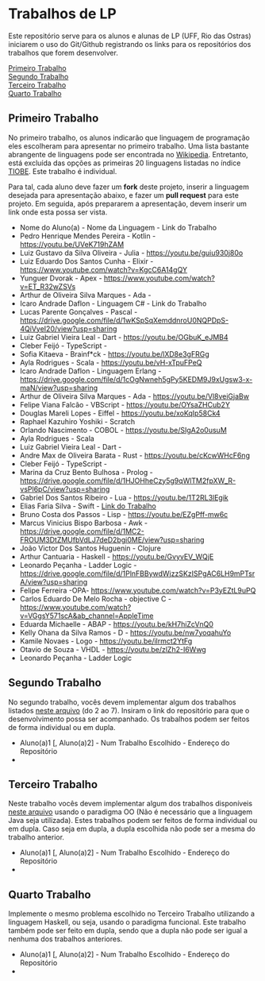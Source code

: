 # Trabalhos de LP

Este repositório serve para os alunos e alunas de LP (UFF, Rio das Ostras) iniciarem o uso do Git/Github registrando os links para os repositórios dos trabalhos que forem desenvolver.

[Primeiro Trabalho](#primeiro-trabalho)\
[Segundo Trabalho](#segundo-trabalho)\
[Terceiro Trabalho](#terceiro-trabalho)\
[Quarto Trabalho](#quarto-trabalho)

## Primeiro Trabalho

No primeiro trabalho, os alunos indicarão que linguagem de programação eles escolheram para apresentar no primeiro trabalho. Uma lista bastante abrangente de linguagens pode ser encontrada no [Wikipedia](https://en.wikipedia.org/wiki/List_of_programming_languages). Entretanto, está excluída das opções as primeiras 20 linguagens listadas no índice [TIOBE](https://www.tiobe.com/tiobe-index/). Este trabalho é individual.

Para tal, cada aluno deve fazer um **fork** deste projeto, inserir a linguagem desejada para apresentação abaixo, e fazer um **pull request** para este projeto. Em seguida, após prepararem a apresentação, devem inserir um link onde esta possa ser vista.

* Nome do Aluno(a) - Nome da Linguagem - Link do Trabalho
* Pedro Henrique Mendes Pereira - Kotlin - https://youtu.be/UVeK719hZAM
* Luiz Gustavo da Silva Oliveira - Julia - https://youtu.be/guiu930j80o
* Luiz Eduardo Dos Santos Cunha - Elixir - https://www.youtube.com/watch?v=KgcC6A14gQY
* Yunguer Dvorak - Apex - https://www.youtube.com/watch?v=ET_R32wZSVs
* Arthur de Oliveira Silva Marques - Ada - 
* Icaro Andrade Daflon - Linguagem C# - Link do Trabalho
* Lucas Parente Gonçalves - Pascal - https://drive.google.com/file/d/1wKSpSqXemddnroU0NQPDpS-4QiVyeI20/view?usp=sharing
* Luiz Gabriel Vieira Leal - Dart - https://youtu.be/OGbuK_eJMB4
* Cleber Feijó - TypeScript -
* Sofia Kitaeva - Brainf*ck - https://youtu.be/lXD8e3gFRGg
* Ayla Rodrigues - Scala - https://youtu.be/vH-xTpuFPeQ
* Icaro Andrade Daflon - Linguagem Erlang - https://drive.google.com/file/d/1cOgNwneh5gPy5KEDM9J9xUgsw3-x-maN/view?usp=sharing
* Arthur de Oliveira Silva Marques - Ada - https://youtu.be/Vl8veiGjaBw
* Felipe Viana Falcão - VBScript - https://youtu.be/OYsaZHCub2Y
* Douglas Mareli Lopes - Eiffel - https://youtu.be/xoKqIp58Ck4
* Raphael Kazuhiro Yoshiki - Scratch
* Orlando Nascimento - COBOL - https://youtu.be/SIgA2o0usuM
* Ayla Rodrigues - Scala
* Luiz Gabriel Vieira Leal - Dart - 
* Andre Max de Oliveira Barata - Rust - https://youtu.be/cKcwWHcF6ng
* Cleber Feijó - TypeScript - 
* Marina da Cruz Bento Bulhosa - Prolog -https://drive.google.com/file/d/1HJOHheCzy5g9qWlTM2fpXW_R-vsPl6pC/view?usp=sharing
* Gabriel Dos Santos Ribeiro - Lua - https://youtu.be/1T2RL3lEgik
* Elias Faria Silva - Swift - [Link do Trabalho](https://youtu.be/wrAeoi4-8eM)
* Bruno Costa dos Passos - Lisp - https://youtu.be/EZgPff-mw6c
* Marcus Vinicius Bispo Barbosa - Awk - https://drive.google.com/file/d/1MC2-FROUM3DtZMUfbVdLJ7deD2bgi0ME/view?usp=sharing
* João Victor Dos Santos Huguenin - Clojure
* Arthur Cantuaria - Haskell - https://youtu.be/GvyvEV_WQjE
* Leonardo Peçanha - Ladder Logic - https://drive.google.com/file/d/1PlnFBBywdWjzzSKzISPgAC6LH9mPTsrA/view?usp=sharing
* Felipe Ferreira -OPA- https://www.youtube.com/watch?v=P3yEZtL9uPQ
* Carlos Eduardo De Melo Rocha - objective C - https://www.youtube.com/watch?v=VGgsY571scA&ab_channel=AppleTime
* Eduarda Michaelle - ABAP - https://youtu.be/kH7hiZcVnQ0
* Kelly Ohana da Silva Ramos - D - https://youtu.be/nw7yoqahuYo
* Kamile Novaes - Logo - https://youtu.be/ilrmct2YtFg
* Otavio de Souza - VHDL - https://youtu.be/zlZh2-I6Wwg
* Leonardo Peçanha - Ladder Logic

## Segundo Trabalho

No segundo trabalho, vocês devem implementar algum dos trabalhos listados [neste arquivo](http://www2.ic.uff.br/~bazilio/cursos/lp/material/Trabalhos.pdf) (do 2 ao 7). Insiram o link do repositório para que o desenvolvimento possa ser acompanhado. Os trabalhos podem ser feitos de forma individual ou em dupla.

- Aluno(a)1 [, Aluno(a)2] - Num Trabalho Escolhido - Endereço do Repositório
-

## Terceiro Trabalho

Neste trabalho vocês devem implementar algum dos trabalhos disponíveis [neste arquivo](http://www2.ic.uff.br/~bazilio/cursos/lp/material/ListaExerciciosProgOO.pdf) usando o paradigma OO (Não é necessário que a linguagem Java seja utilizada). Estes trabalhos podem ser feitos de forma individual ou em dupla. Caso seja em dupla, a dupla escolhida não pode ser a mesma do trabalho anterior.

- Aluno(a)1 [, Aluno(a)2] - Num Trabalho Escolhido - Endereço do Repositório
-

## Quarto Trabalho

Implemente o mesmo problema escolhido no Terceiro Trabalho utilizando a linguagem Haskell, ou seja, usando o paradigma funcional. Este trabalho também pode ser feito em dupla, sendo que a dupla não pode ser igual a nenhuma dos trabalhos anteriores.

- Aluno(a)1 [, Aluno(a)2] - Num Trabalho Escolhido - Endereço do Repositório
-
